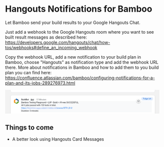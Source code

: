 # Hangouts Notifications for Bamboo

Let Bamboo send your build results to your Google Hangouts Chat.

Just add a webhook to the Google Hangouts room where you want to see built result messages as described here:
https://developers.google.com/hangouts/chat/how-tos/webhooks#define_an_incoming_webhook

Copy the webhook URL, add a new notification to your build plan in Bamboo, choose "Hangouts" as notification type and add the webhook URL there. More about notifications in Bamboo and how to add them to you build plan you can find here: https://confluence.atlassian.com/bamboo/configuring-notifications-for-a-plan-and-its-jobs-289276973.html

![Bamboo Notification in Hangouts Chat](src/main/resources/images/screenshot-1-0-0.png)

## Things to come

* A better look using Hangouts Card Messages
